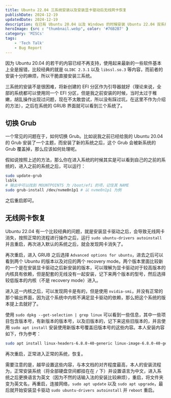 ```yaml
---
title: Ubuntu 22.04 三系统安装以及安装显卡驱动后无线网卡恢复
publishDate: 2024-12-19
updatedDate: 2024-12-19
description: 在已有 Ubuntu 20.04 以及 Windows 的时候安装 Ubuntu 22.04 双系统并且修复一些 Bugs。
heroImage: {src : "thumbnail.webp", color: '#76B2B7' }
category: 'MISCs'
tags:
    - 'Tech Talk'
    - Bug Report
---
```


因为 Ubuntu 20.04 的若干的内容已经不再支持，使用起来最新的一些软件基本上全是报错，比较经典的就是 `GLIBC 2.3.1` 以及 `libssl.so.3` 等内容，而前者的安装十分的麻烦，所以干脆直接安装三系统。

三系统的安装不是很困难，将新创建的 EFI 分区作为引导器就好（理论来说，全部的系统都可以使用同一个 EFI 分区，但是我之前安装的时候，当时太过于稚嫩，胡乱操作出现过问题，现在不太敢尝试，所以没有踩过坑，在这里不作为介绍的方法），之后在系统的 GRUB 界面就可以看到三个系统了。

## 切换 Grub

一个常见的问题在于，如何切换 Grub。比如说我之前已经给我的 Ubuntu 20.04 的 Grub 安装了一个主题，而安装了新的系统之后，这个 Grub 会被新系统的 Grub 覆盖掉，那么应该如何处理呢。

假如说按照上述的方法，那么你在进入系统的时候其实是可以看到自己的之前的系统的，进入之前的系统之后，可以运行：

```bash
sudo update-grub
lsblk
# 输出中可以找到 MOUNTPOINTS 为 /boot/efi 的项，记住其 NAME
sudo grub-install /dev/nvme0n1p1 # 以 nvme0n1p1 为例
```

之后重启即可。

## 无线网卡恢复

Ubuntu 22.04 有一个比较经典的问题，就是安装显卡驱动之后，会导致无线网卡消失，按照正常的流程进行操作之后，运行 `sudo ubuntu-drivers autoinstall` 并且重启，再次进入默认的系统之后，就会发现网卡消失了。

再次重启，进入 GRUB 之后选择 `Advanced options for ubuntu`，进去之后可以看到两个 Ubuntu 的版本以及对应的两个 recovery mode。两个版本里面比较新的一个是在安装显卡驱动之后新安装的版本，可以理解为显卡驱动对于较高版本的内核具有依赖，但是配套的无线没有一起安装，记下来两个版本的型号，然后选择较低版本的内核（不是 recovery mode）进入。

进入这一内核之后，可以发现网卡是有的，但是使用 `nvidia-smi`，并没有正常的那个输出界面，因为这个系统中内核不满足显卡驱动的依赖，那么把这个系统的版本提上去就好了。

使用 `sudo dpkg --get-selection | grep linux` 可以看到一些信息，其中一些项目包含版本号，有新版本的版本号，以及旧版本的，记下来这些旧版本的，并且使用 `sudo apt install` 安装使用新版本号覆盖旧版本号的这些内容。本人安装内容如下，作为参考：

```bash
sudo apt install linux-headers-6.8.0-40-generic linux-image-6.8.0-40-generic linux-modules-6.8.0-40-generic linux-modules-extra-6.8.0-40-generic
```

再次重启，正常进入正常的系统，恢复。

需要注意的是，越早设置这些内容，与本文档的对齐程度最高，本人的安装流程为，正常安装系统（将全部硬盘空间都挂在在 `/` 下）并设置语言为中文，进入系统之后更换语言为英文（因为不然的话输入法的安装比较麻烦），重启，将文件夹变为英文名，再重启，连接网络，`sudo apt update` 以及 `sudo apt upgrade`，最后就开始安装显卡驱动 `sudo ubuntu-drivers autoinstall` 并 `reboot` 重启。 